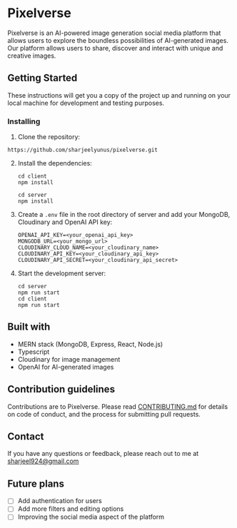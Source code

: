 # Pixelverse

Pixelverse is an AI-powered image generation social media platform that allows users to explore the boundless possibilities of AI-generated images. Our platform allows users to share, discover and interact with unique and creative images.

## Getting Started

These instructions will get you a copy of the project up and running on your local machine for development and testing purposes.

### Installing

1. Clone the repository:

```
https://github.com/sharjeelyunus/pixelverse.git
```

2. Install the dependencies:

   ```
   cd client
   npm install
   
   cd server
   npm install
   ```

3. Create a `.env` file in the root directory of server and add your MongoDB, Cloudinary and OpenAI API key:

    ```
    OPENAI_API_KEY=<your_openai_api_key>
    MONGODB_URL=<your_mongo_url>
    CLOUDINARY_CLOUD_NAME=<your_cloudinary_name>
    CLOUDINARY_API_KEY=<your_cloudinary_api_key>
    CLOUDINARY_API_SECRET=<your_cloudinary_api_secret>
    ```

4. Start the development server:

    ```
    cd server
    npm run start
    cd client
    npm run start
    ```

## Built with

- MERN stack (MongoDB, Express, React, Node.js)
- Typescript
- Cloudinary for image management
- OpenAI for AI-generated images
  
## Contribution guidelines

Contributions are to Pixelverse. Please read [CONTRIBUTING.md](CONTRIBUTING.md) for details on code of conduct, and the process for submitting pull requests.

## Contact

If you have any questions or feedback, please reach out to me at [sharjeel924@gmail.com](mailto:sharjeel924@gmail.com)

## Future plans

- [ ] Add authentication for users
- [ ] Add more filters and editing options
- [ ] Improving the social media aspect of the platform
